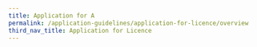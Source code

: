 ```yaml
---
title: Application for A
permalink: /application-guidelines/application-for-licence/overview
third_nav_title: Application for Licence
---
```

